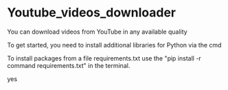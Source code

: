 # Youtube_videos_downloader
You can download videos from YouTube in any available quality

To get started, you need to install additional libraries for Python via the cmd

To install packages from a file requirements.txt use the "pip install -r command requirements.txt" in the terminal.

yes
